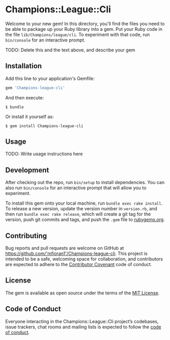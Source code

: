 # Champions::League::Cli

Welcome to your new gem! In this directory, you'll find the files you need to be able to package up your Ruby library into a gem. Put your Ruby code in the file `lib/Champions/league/cli`. To experiment with that code, run `bin/console` for an interactive prompt.

TODO: Delete this and the text above, and describe your gem

## Installation

Add this line to your application's Gemfile:

```ruby
gem 'Champions-league-cli'
```

And then execute:

    $ bundle

Or install it yourself as:

    $ gem install Champions-league-cli

## Usage

TODO: Write usage instructions here

## Development

After checking out the repo, run `bin/setup` to install dependencies. You can also run `bin/console` for an interactive prompt that will allow you to experiment.

To install this gem onto your local machine, run `bundle exec rake install`. To release a new version, update the version number in `version.rb`, and then run `bundle exec rake release`, which will create a git tag for the version, push git commits and tags, and push the `.gem` file to [rubygems.org](https://rubygems.org).

## Contributing

Bug reports and pull requests are welcome on GitHub at https://github.com/'mfioran1'/Champions-league-cli. This project is intended to be a safe, welcoming space for collaboration, and contributors are expected to adhere to the [Contributor Covenant](http://contributor-covenant.org) code of conduct.

## License

The gem is available as open source under the terms of the [MIT License](https://opensource.org/licenses/MIT).

## Code of Conduct

Everyone interacting in the Champions::League::Cli project’s codebases, issue trackers, chat rooms and mailing lists is expected to follow the [code of conduct](https://github.com/'mfioran1'/Champions-league-cli/blob/master/CODE_OF_CONDUCT.md).
